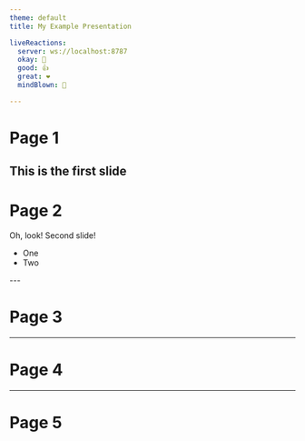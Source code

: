```yaml
---
theme: default
title: My Example Presentation

liveReactions:
  server: ws://localhost:8787
  okay: 👀
  good: 👍
  great: ❤️
  mindBlown: 🤯  

---
```


# Page 1
This is the first slide
---

# Page 2
Oh, look! Second slide!

<v-clicks>

- One
- Two
</v-clicks>
---

# Page 3

---

# Page 4

---

# Page 5